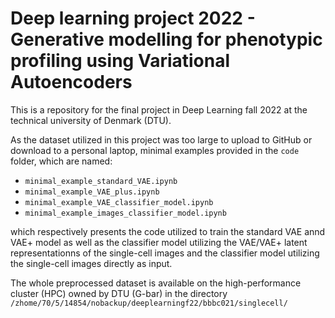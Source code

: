 # Deep learning project 2022 - Generative modelling for phenotypic profiling using Variational Autoencoders
This is a repository for the final project in Deep Learning fall 2022 at the technical university of Denmark (DTU). 

As the dataset utilized in this project was too large to upload to GitHub or download to a personal laptop, minimal examples provided in the `code` folder, which are named:
- `minimal_example_standard_VAE.ipynb`
- `minimal_example_VAE_plus.ipynb`
- `minimal_example_VAE_classifier_model.ipynb`
- `minimal_example_images_classifier_model.ipynb`

which respectively presents the code utilized to train the standard VAE annd VAE+ model as well as the classifier model utilizing the VAE/VAE+ latent representationns of the single-cell images and the classifier model utilizing the single-cell images directly as input.

The whole preprocessed dataset is available on the high-performance cluster (HPC) owned by DTU (G-bar) in the directory `/zhome/70/5/14854/nobackup/deeplearningf22/bbbc021/singlecell/`
